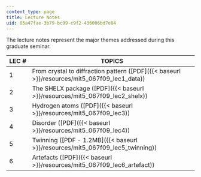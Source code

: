 ```yaml
---
content_type: page
title: Lecture Notes
uid: 05a47fae-3b79-bc99-c9f2-436006bd7e84
---
```


The lecture notes represent the major themes addressed during this graduate seminar.

| LEC # | TOPICS |
| --- | --- |
| 1 | From crystal to diffraction pattern ([PDF]({{< baseurl >}}/resources/mit5_067f09_lec1_data)) |
| 2 | The SHELX package ([PDF]({{< baseurl >}}/resources/mit5_067f09_lec2_shelx)) |
| 3 | Hydrogen atoms ([PDF]({{< baseurl >}}/resources/mit5_067f09_lec3)) |
| 4 | Disorder ([PDF]({{< baseurl >}}/resources/mit5_067f09_lec4)) |
| 5 | Twinning ([PDF - 1.2MB]({{< baseurl >}}/resources/mit5_067f09_lec5_twinning)) |
| 6 | Artefacts ([PDF]({{< baseurl >}}/resources/mit5_067f09_lec6_artefact))